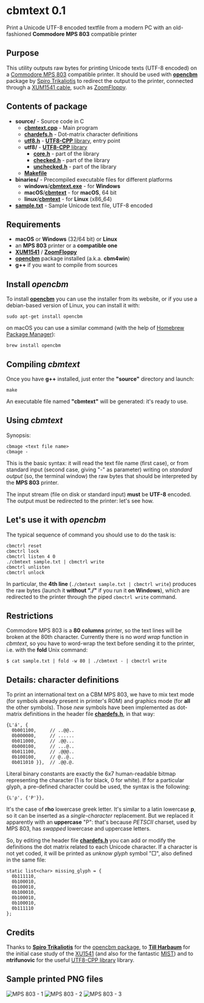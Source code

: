 # cbmtext 0.1
Print a Unicode UTF-8 encoded textfile from a modern PC with an old-fashioned **Commodore MPS 803** compatible printer
## Purpose
This utility outputs raw bytes for printing Unicode texts (UTF-8 encoded) on a [Commodore MPS 803](http://www.zimmers.net/cbmpics/p6serial3.html) compatible printer. It should be used with [**opencbm**](http://spiro.trikaliotis.net/opencbm) package by [Spiro Trikaliotis](http://spiro.trikaliotis.net/) to redirect the output to the printer, connected through a [XUM1541 cable](https://rdist.root.org/2009/01/21/introducing-xum1541-the-fast-c64-floppy-usb-adapter/), such as [ZoomFloppy](http://www.go4retro.com/products/zoomfloppy/).

## Contents of package
- **source/** - Source code in C
  - [**cbmtext.cpp**](https://github.com/sblendorio/cbmtext/blob/master/source/cbmtext.cpp) - Main program
  - [**chardefs.h**](https://github.com/sblendorio/cbmtext/blob/master/source/chardefs.h) - Dot-matrix character definitions
  - [**utf8.h**](https://github.com/sblendorio/cbmtext/blob/master/source/utf8.h) - [**UTF8-CPP** library](http://utfcpp.sourceforge.net/), entry point
  - **utf8/** - [**UTF8-CPP** library](http://utfcpp.sourceforge.net/)
    - [**core.h**](https://github.com/sblendorio/cbmtext/blob/master/source/utf8/core.h) - part of the library
    - [**checked.h**](https://github.com/sblendorio/cbmtext/blob/master/source/utf8/checked.h) - part of the library
    - [**unchecked.h**](https://github.com/sblendorio/cbmtext/blob/master/source/utf8/unchecked.h) - part of the library
  - [**Makefile**](https://github.com/sblendorio/cbmtext/blob/master/source/Makefile)
- **binaries/** - Precompiled executable files for different platforms
  - **windows**/[**cbmtext.exe**](https://github.com/sblendorio/cbmtext/blob/master/binaries/windows/cbmtext.exe?raw=true) - for **Windows**
  - **macOS**/[**cbmtext**](https://github.com/sblendorio/cbmtext/blob/master/binaries/macOS/cbmtext?raw=true) - for **macOS**, 64 bit
  - **linux**/[**cbmtext**](https://github.com/sblendorio/cbmtext/blob/master/binaries/linux/cbmtext?raw=true) - for **Linux** (x86_64)
- [**sample.txt**](https://github.com/sblendorio/cbmtext/blob/master/sample.txt) - Sample Unicode text file, UTF-8 encoded

## Requirements
- **macOS** or **Windows** (32/64 bit) or **Linux**
- an **MPS 803** printer or a **compatible one**
- [**XUM1541**](https://rdist.root.org/2009/01/21/introducing-xum1541-the-fast-c64-floppy-usb-adapter/) / [**ZoomFloppy**](http://www.go4retro.com/products/zoomfloppy/)
- [**opencbm**](http://spiro.trikaliotis.net/opencbm) package installed (a.k.a. **cbm4win**)
- **g++** if you want to compile from sources

## Install ***opencbm***
To install [**opencbm**](http://spiro.trikaliotis.net/opencbm) you can use the installer from its website, or if you use a debian-based version of Linux, you can install it with:

`sudo apt-get install opencbm`

on macOS you can use a similar command (with the help of [Homebrew Package Manager](https://brew.sh/)):

`brew install opencbm`

## Compiling ***cbmtext***
Once you have **g++** installed, just enter the **"source"** directory and launch:

`make`

An executable file named **"cbmtext"** will be generated: it's ready to use.

## Using ***cbmtext***

Synopsis:
```
cbmage <text file name>
cbmage -
```
This is the basic syntax: it will read the text file name (first case), or from standard input (second case, giving "-" as parameter) writing on *standard output* (so, the terminal window) the raw bytes that should be interpreted by the **MPS 803** printer.

The input stream (file on disk or standard input) **must** be **UTF-8** encoded. The output must be redirected to the printer: let's see how.

## Let's use it with ***opencbm***

The typical sequence of command you should use to do the task is:

    cbmctrl reset
    cbmctrl lock
    cbmctrl listen 4 0
    ./cbmtext sample.txt | cbmctrl write
    cbmctrl unlisten
    cbmctrl unlock

In particular, the **4th line** (`./cbmtext sample.txt | cbmctrl write`) produces the raw bytes (launch it **without "./"** if you run it **on Windows**), which are redirected to the printer through the piped `cbmctrl write` command.

## Restrictions
Commodore MPS 803 is a **80 columns** printer, so the text lines will be broken at the 80th character. Currently there is no *word wrap* function in *cbmtext*, so you have to word-wrap the text before sending it to the printer, i.e. with the **fold** Unix command:

    $ cat sample.txt | fold -w 80 | ./cbmtext - | cbmctrl write

## Details: character definitions
To print an international text on a CBM MPS 803, we have to mix text mode (for symbols already present in printer's ROM) and graphics mode (for **all** the other symbols). Those *new* symbols have been implemented as dot-matrix definitions in the header file [**chardefs.h**](https://github.com/sblendorio/cbmtext/blob/master/source/chardefs.h), in that way:
```
{L'á', {
  0b001100,     // ..@@..
  0b000000,     // ......
  0b011000,     // .@@...
  0b000100,     // ...@..
  0b011100,     // .@@@..
  0b100100,     // @..@..
  0b011010 }},  // .@@.@.
```
Literal binary constants are exactly the 6x7 human-readable bitmap representing the character (1 is for black, 0 for white). If for a particular glyph, a pre-defined character could be used, the syntax is the following:
```
{L'ρ', {'P'}},
```
It's the case of **rho** lowercase greek letter. It's similar to a latin lowercase **p**, so it can be inserted as a *single-character* replacement. But we replaced it apparently with an **uppercase** "P": that's because *PETSCII* charset, used by MPS 803, has *swapped* lowercase and uppercase letters.

So, by editing the header file [**chardefs.h**](https://github.com/sblendorio/cbmtext/blob/master/source/chardefs.h) you can add or modify the definitions the dot matrix related to each Unicode character. If a character is not yet coded, it will be printed as *unknow glyph* symbol "□", also defined in the same file:
```
static list<char> missing_glyph = {
  0b111110,
  0b100010,
  0b100010,
  0b100010,
  0b100010,
  0b100010,
  0b111110
};
```

## Credits
Thanks to [**Spiro Trikaliotis**](http://spiro.trikaliotis.net/) for the [opencbm package](http://spiro.trikaliotis.net/opencbm), to [**Till Harbaum**](http://spiro.trikaliotis.net/xu1541) for the initial case study of the [XU1541](http://spiro.trikaliotis.net/xu1541) (and also for the fantastic [MIST](http://harbaum.org/till/mist/index.shtml)) and to **ntrifunovic** for the useful [UTF8-CPP library](http://utfcpp.sourceforge.net/) library.

## Sample printed **PNG** files
![MPS 803 - 1](http://www.sblendorio.eu/images/mpstext10.jpg)
![MPS 803 - 2](http://www.sblendorio.eu/images/mpstext11.jpg)
![MPS 803 - 3](http://www.sblendorio.eu/images/mpstext12.jpg)


